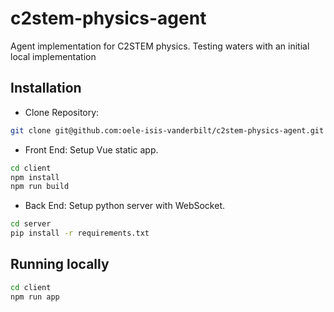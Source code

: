 # c2stem-physics-agent
Agent implementation for C2STEM physics. Testing waters with an initial local implementation


## Installation

- Clone Repository:

```sh
git clone git@github.com:oele-isis-vanderbilt/c2stem-physics-agent.git
```

- Front End:
  Setup Vue static app.

```sh
cd client
npm install
npm run build
```

- Back End:
  Setup python server with WebSocket.

```sh
cd server
pip install -r requirements.txt
```

## Running locally

```sh
cd client
npm run app
```
